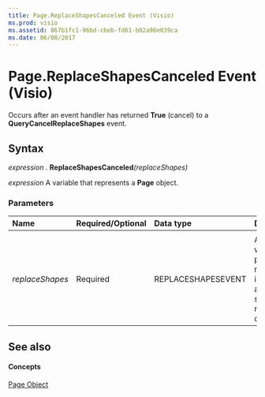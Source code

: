 ```yaml
---
title: Page.ReplaceShapesCanceled Event (Visio)
ms.prod: visio
ms.assetid: 867b1fc1-96bd-cbeb-fd61-b02a96e039ca
ms.date: 06/08/2017
---
```



# Page.ReplaceShapesCanceled Event (Visio)

Occurs after an event handler has returned **True** (cancel) to a **QueryCancelReplaceShapes** event.


## Syntax

 _expression_ . **ReplaceShapesCanceled**_(replaceShapes)_

 _expression_ A variable that represents a **Page** object.


### Parameters



|**Name**|**Required/Optional**|**Data type**|**Description**|
|:-----|:-----|:-----|:-----|
|||||
| _replaceShapes_|Required|REPLACESHAPESEVENT|An object whose properties return information about the shape-replacement operation.|

## See also


#### Concepts


[Page Object](page-object-visio.md)

